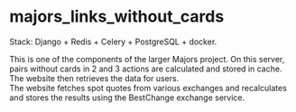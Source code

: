 # majors_links_without_cards  

Stack: Django + Redis + Celery + PostgreSQL + docker.  


This is one of the components of the larger Majors project. On this server, pairs without cards in 2 and 3 actions are calculated and stored in cache. The website then retrieves the data for users.  
The website fetches spot quotes from various exchanges and recalculates and stores the results using the BestChange exchange service.
